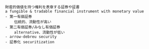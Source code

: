 
            財産的価値を持つ権利を表章する証券や証書
            a fungible & tradable financial instrument with monetary value
            - 第一有価証券
                伝統的、流動性が高い
            - 第二有価証券/みなし有価証券
                alternative、流動性が低い
            - arrow-debreu security
            - 証券化 securitization